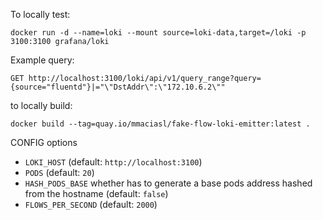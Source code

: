 


To locally test:

```
docker run -d --name=loki --mount source=loki-data,target=/loki -p 3100:3100 grafana/loki
```

Example query:

```
GET http://localhost:3100/loki/api/v1/query_range?query={source="fluentd"}|="\"DstAddr\":\"172.10.6.2\""
```

to locally build:

```
docker build --tag=quay.io/mmaciasl/fake-flow-loki-emitter:latest . 
```

CONFIG options

* `LOKI_HOST` (default: `http://localhost:3100`)
* `PODS` (default: `20`)
* `HASH_PODS_BASE` whether has to generate a base pods address hashed from the hostname (default: `false`)
* `FLOWS_PER_SECOND` (default: `2000`)